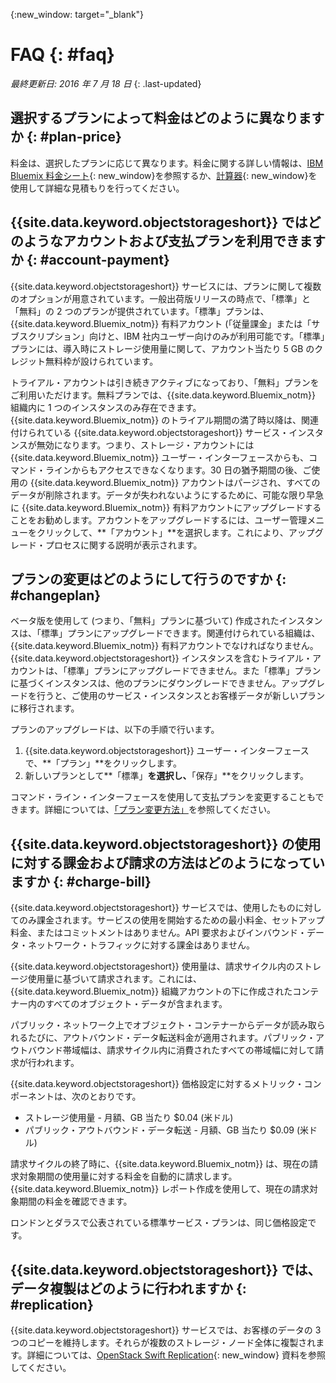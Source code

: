 {:new_window: target="_blank"}

# FAQ {: #faq} 

*最終更新日: 2016 年 7 月 18 日*
{: .last-updated}


## 選択するプランによって料金はどのように異なりますか {: #plan-price}
料金は、選択したプランに応じて異なります。料金に関する詳しい情報は、[IBM Bluemix 料金シート](https://console.ng.bluemix.net/pricing/){: new_window}を参照するか、[計算器](https://console.ng.bluemix.net/?direct=classic/#/pricing/cloudOEPaneId=pricing&paneId=pricingSheet){: new_window}を使用して詳細な見積もりを行ってください。


## {{site.data.keyword.objectstorageshort}} ではどのようなアカウントおよび支払プランを利用できますか {: #account-payment}
{{site.data.keyword.objectstorageshort}} サービスには、プランに関して複数のオプションが用意されています。一般出荷版リリースの時点で、「標準」と「無料」の 2 つのプランが提供されています。「標準」プランは、{{site.data.keyword.Bluemix_notm}} 有料アカウント (「従量課金」または「サブスクリプション」向けと、IBM 社内ユーザー向けのみが利用可能です。「標準」プランには、導入時にストレージ使用量に関して、アカウント当たり 5 GB のクレジット無料枠が設けられています。

トライアル・アカウントは引き続きアクティブになっており、「無料」プランをご利用いただけます。無料プランでは、{{site.data.keyword.Bluemix_notm}} 組織内に 1 つのインスタンスのみ存在できます。{{site.data.keyword.Bluemix_notm}} のトライアル期間の満了時以降は、関連付けられている {{site.data.keyword.objectstorageshort}} サービス・インスタンスが無効になります。つまり、ストレージ・アカウントには {{site.data.keyword.Bluemix_notm}} ユーザー・インターフェースからも、コマンド・ラインからもアクセスできなくなります。30 日の猶予期間の後、ご使用の {{site.data.keyword.Bluemix_notm}} アカウントはパージされ、すべてのデータが削除されます。データが失われないようにするために、可能な限り早急に {{site.data.keyword.Bluemix_notm}} 有料アカウントにアップグレードすることをお勧めします。アカウントをアップグレードするには、ユーザー管理メニューをクリックして、**「アカウント」**を選択します。これにより、アップグレード・プロセスに関する説明が表示されます。

## プランの変更はどのようにして行うのですか {: #changeplan}  
ベータ版を使用して (つまり、「無料」プランに基づいて) 作成されたインスタンスは、「標準」プランにアップグレードできます。関連付けられている組織は、{{site.data.keyword.Bluemix_notm}} 有料アカウントでなければなりません。{{site.data.keyword.objectstorageshort}} インスタンスを含むトライアル・アカウントは、「標準」プランにアップグレードできません。また「標準」プランに基づくインスタンスは、他のプランにダウングレードできません。アップグレードを行うと、ご使用のサービス・インスタンスとお客様データが新しいプランに移行されます。

プランのアップグレードは、以下の手順で行います。
1.	{{site.data.keyword.objectstorageshort}} ユーザー・インターフェースで、**「プラン」**をクリックします。
2.	新しいプランとして**「標準」**を選択し、**「保存」**をクリックします。

コマンド・ライン・インターフェースを使用して支払プランを変更することもできます。詳細については、[「プラン変更方法」](../../pricing/index.html#changing)を参照してください。


## {{site.data.keyword.objectstorageshort}} の使用に対する課金および請求の方法はどのようになっていますか {: #charge-bill}

{{site.data.keyword.objectstorageshort}} サービスでは、使用したものに対してのみ課金されます。サービスの使用を開始するための最小料金、セットアップ料金、またはコミットメントはありません。API 要求およびインバウンド・データ・ネットワーク・トラフィックに対する課金はありません。

{{site.data.keyword.objectstorageshort}} 使用量は、請求サイクル内のストレージ使用量に基づいて請求されます。これには、{{site.data.keyword.Bluemix_notm}} 組織アカウントの下に作成されたコンテナー内のすべてのオブジェクト・データが含まれます。 

パブリック・ネットワーク上でオブジェクト・コンテナーからデータが読み取られるたびに、アウトバウンド・データ転送料金が適用されます。パブリック・アウトバウンド帯域幅は、請求サイクル内に消費されたすべての帯域幅に対して請求が行われます。

{{site.data.keyword.objectstorageshort}} 価格設定に対するメトリック・コンポーネントは、次のとおりです。
* ストレージ使用量  - 月額、GB 当たり $0.04 (米ドル)
* パブリック・アウトバウンド・データ転送  - 月額、GB 当たり $0.09 (米ドル) 

請求サイクルの終了時に、{{site.data.keyword.Bluemix_notm}} は、現在の請求対象期間の使用量に対する料金を自動的に請求します。{{site.data.keyword.Bluemix_notm}} レポート作成を使用して、現在の請求対象期間の料金を確認できます。

ロンドンとダラスで公表されている標準サービス・プランは、同じ価格設定です。

## {{site.data.keyword.objectstorageshort}} では、データ複製はどのように行われますか {: #replication}
{{site.data.keyword.objectstorageshort}} サービスでは、お客様のデータの 3 つのコピーを維持します。それらが複数のストレージ・ノード全体に複製されます。詳細については、[OpenStack Swift Replication](http://docs.openstack.org/developer/swift/overview_replication.html){: new_window} 資料を参照してください。

